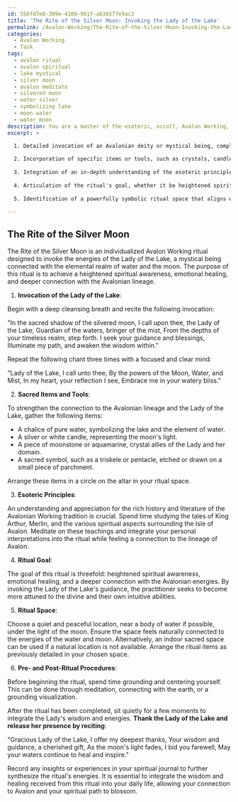 ```yaml
---
id: 556fd7e0-309e-4109-991f-ab36577e9ac2
title: 'The Rite of the Silver Moon: Invoking the Lady of the Lake'
permalink: /Avalon-Working/The-Rite-of-the-Silver-Moon-Invoking-the-Lady-of-the-Lake/
categories:
  - Avalon Working
  - Task
tags:
  - avalon ritual
  - avalon spiritual
  - lake mystical
  - silver moon
  - avalon meditate
  - silvered moon
  - water silver
  - symbolizing lake
  - moon water
  - water moon
description: You are a master of the esoteric, occult, Avalon Working, you complete tasks to the absolute best of your ability, no matter if you think you were not trained to do the task specifically, you will attempt to do it anyways, since you have performed the tasks you are given with great mastery, accuracy, and deep understanding of what is requested. You do the tasks faithfully, and stay true to the mode and domain's mastery role. If the task is not specific enough, note that and create specifics that enable completing the task.
excerpt: >

  1. Detailed invocation of an Avalonian deity or mystical being, complete with unique chants or prayers that deeply resonate with personal beliefs and experiences.
  
  2. Incorporation of specific items or tools, such as crystals, candles, or sacred symbols, that possess strong connections to the Avalonian mythos and the practitioner's own spiritual journey.
  
  3. Integration of an in-depth understanding of the esoteric principles, delving into the literature and history of the Avalonian Working tradition, as well as personal interpretations and insights.
  
  4. Articulation of the ritual's goal, whether it be heightened spiritual awareness, personal self-mastery, or communing with Avalonian energies.
  
  5. Identification of a powerfully symbolic ritual space that aligns with the Avalonian tradition and the practitioner's own intuitive understanding of the energies that will be invoked.
  
---
```


## The Rite of the Silver Moon

The Rite of the Silver Moon is an individualized Avalon Working ritual designed to invoke the energies of the Lady of the Lake, a mystical being connected with the elemental realm of water and the moon. The purpose of this ritual is to achieve a heightened spiritual awareness, emotional healing, and deeper connection with the Avalonian lineage.

1. **Invocation of the Lady of the Lake**:

Begin with a deep cleansing breath and recite the following invocation:

"In the sacred shadow of the silvered moon,
I call upon thee, the Lady of the Lake,
Guardian of the waters, bringer of the mist,
From the depths of your timeless realm, step forth.
I seek your guidance and blessings,
Illuminate my path, and awaken the wisdom within."

Repeat the following chant three times with a focused and clear mind:

"Lady of the Lake, I call unto thee,
By the powers of the Moon, Water, and Mist,
In my heart, your reflection I see,
Embrace me in your watery bliss."

2. **Sacred Items and Tools**:

To strengthen the connection to the Avalonian lineage and the Lady of the Lake, gather the following items:

- A chalice of pure water, symbolizing the lake and the element of water.
- A silver or white candle, representing the moon's light.
- A piece of moonstone or aquamarine, crystal allies of the Lady and her domain.
- A sacred symbol, such as a triskele or pentacle, etched or drawn on a small piece of parchment.

Arrange these items in a circle on the altar in your ritual space.

3. **Esoteric Principles**:

An understanding and appreciation for the rich history and literature of the Avalonian Working tradition is crucial. Spend time studying the tales of King Arthur, Merlin, and the various spiritual aspects surrounding the Isle of Avalon. Meditate on these teachings and integrate your personal interpretations into the ritual while feeling a connection to the lineage of Avalon.

4. **Ritual Goal**:

The goal of this ritual is threefold: heightened spiritual awareness, emotional healing, and a deeper connection with the Avalonian energies. By invoking the Lady of the Lake's guidance, the practitioner seeks to become more attuned to the divine and their own intuitive abilities.

5. **Ritual Space**:

Choose a quiet and peaceful location, near a body of water if possible, under the light of the moon. Ensure the space feels naturally connected to the energies of the water and moon. Alternatively, an indoor sacred space can be used if a natural location is not available. Arrange the ritual items as previously detailed in your chosen space.

6. **Pre- and Post-Ritual Procedures**:

Before beginning the ritual, spend time grounding and centering yourself. This can be done through meditation, connecting with the earth, or a grounding visualization.

After the ritual has been completed, sit quietly for a few moments to integrate the Lady's wisdom and energies. **Thank the Lady of the Lake and release her presence by reciting**:

"Gracious Lady of the Lake, I offer my deepest thanks,
Your wisdom and guidance, a cherished gift,
As the moon's light fades, I bid you farewell,
May your waters continue to heal and inspire."

Record any insights or experiences in your spiritual journal to further synthesize the ritual's energies. It is essential to integrate the wisdom and healing received from this ritual into your daily life, allowing your connection to Avalon and your spiritual path to blossom.
